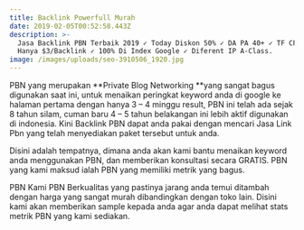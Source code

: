 ```yaml
---
title: Backlink Powerfull Murah
date: 2019-02-05T00:52:58.443Z
description: >-
  Jasa Backlink PBN Terbaik 2019 ✓ Today Diskon 50% ✓ DA PA 40+ ✓ TF CF 30+ ✓
  Hanya $3/Backlink ✓ 100% Di Index Google ✓ Diferent IP A-Class.
image: /images/uploads/seo-3910506_1920.jpg
---
```

PBN yang merupakan **Private Blog Networking **yang sangat bagus digunakan saat ini, untuk menaikan peringkat keyword anda di google ke halaman pertama dengan hanya 3 – 4 minggu result, PBN ini telah ada sejak 8 tahun silam, cuman baru 4 – 5 tahun belakangan ini lebih aktif digunakan di indonesia. Kini Backlink PBN dapat anda pakai dengan mencari Jasa Link Pbn yang telah menyediakan paket tersebut untuk anda.

Disini adalah tempatnya, dimana anda akan kami bantu menaikan keyword anda menggunakan PBN, dan memberikan konsultasi secara GRATIS.  PBN yang kami maksud ialah PBN yang memiliki metrik yang bagus.

PBN Kami PBN Berkualitas yang pastinya jarang anda temui ditambah dengan harga yang sangat murah dibandingkan dengan toko lain. Disini kami akan memberikan sample kepada anda agar anda dapat melihat stats metrik PBN yang kami sediakan.
